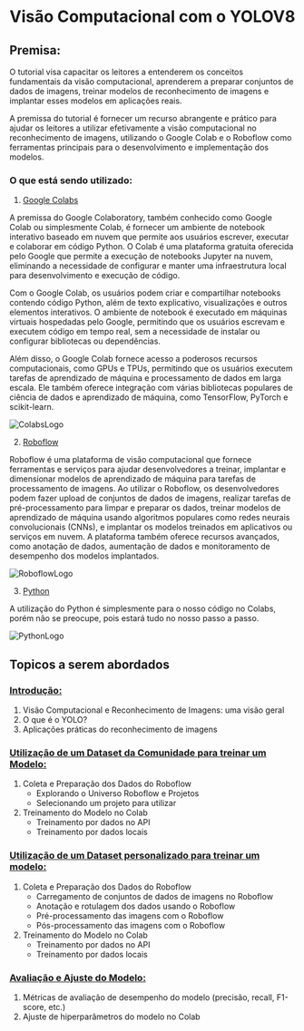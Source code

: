 # Visão Computacional com o YOLOV8

## Premisa:

O tutorial visa capacitar os leitores a entenderem os conceitos fundamentais da visão computacional, aprenderem a preparar conjuntos de dados de imagens, treinar modelos de reconhecimento de imagens e implantar esses modelos em aplicações reais.

A premissa do tutorial é fornecer um recurso abrangente e prático para ajudar os leitores a utilizar efetivamente a visão computacional no reconhecimento de imagens, utilizando o Google Colab e o Roboflow como ferramentas principais para o desenvolvimento e implementação dos modelos.

### O que está sendo utilizado:

1. [Google Colabs](https://colab.research.google.com/)

A premissa do Google Colaboratory, também conhecido como Google Colab ou simplesmente Colab, é fornecer um ambiente de notebook interativo baseado em nuvem que permite aos usuários escrever, executar e colaborar em código Python. O Colab é uma plataforma gratuita oferecida pelo Google que permite a execução de notebooks Jupyter na nuvem, eliminando a necessidade de configurar e manter uma infraestrutura local para desenvolvimento e execução de código.

Com o Google Colab, os usuários podem criar e compartilhar notebooks contendo código Python, além de texto explicativo, visualizações e outros elementos interativos. O ambiente de notebook é executado em máquinas virtuais hospedadas pelo Google, permitindo que os usuários escrevam e executem código em tempo real, sem a necessidade de instalar ou configurar bibliotecas ou dependências.

Além disso, o Google Colab fornece acesso a poderosos recursos computacionais, como GPUs e TPUs, permitindo que os usuários executem tarefas de aprendizado de máquina e processamento de dados em larga escala. Ele também oferece integração com várias bibliotecas populares de ciência de dados e aprendizado de máquina, como TensorFlow, PyTorch e scikit-learn.

![ColabsLogo](https://github.com/Datahuntl/VComputacional/assets/103469153/4d0775da-7d6a-4c09-80ba-c3e63b24555c)  

2. [Roboflow](https://roboflow.com/)

Roboflow é uma plataforma de visão computacional que fornece ferramentas e serviços para ajudar desenvolvedores a treinar, implantar e dimensionar modelos de aprendizado de máquina para tarefas de processamento de imagens. Ao utilizar o Roboflow, os desenvolvedores podem fazer upload de conjuntos de dados de imagens, realizar tarefas de pré-processamento para limpar e preparar os dados, treinar modelos de aprendizado de máquina usando algoritmos populares como redes neurais convolucionais (CNNs), e implantar os modelos treinados em aplicativos ou serviços em nuvem. A plataforma também oferece recursos avançados, como anotação de dados, aumentação de dados e monitoramento de desempenho dos modelos implantados.

![RoboflowLogo](https://github.com/Datahuntl/VComputacional/assets/103469153/12810202-022d-4684-b362-615670efa010)

3. [Python](https://www.python.org/)

A utilização do Python é simplesmente para o nosso código no Colabs, porém não se preocupe, pois estará tudo no nosso passo a passo.

![PythonLogo](https://github.com/Datahuntl/VComputacional/assets/103469153/91e57b34-2662-4bee-ac61-533a72f3f9ae)

## Topicos a serem abordados

### [Introdução:](https://github.com/Datahuntl/VComputacional/blob/main/Introdu%C3%A7%C3%A3o.md)

1. Visão Computacional e Reconhecimento de Imagens: uma visão geral
2. O que é o YOLO?
3. Aplicações práticas do reconhecimento de imagens

### [Utilização de um Dataset da Comunidade para treinar um Modelo:](https://github.com/Datahuntl/VComputacional/edit/main/Roboflow%20Universe.md)
1. Coleta e Preparação dos Dados do Roboflow
    - Explorando o Universo Roboflow e Projetos
    - Selecionando um projeto para utilizar
3. Treinamento do Modelo no Colab
   - Treinamento por dados no API
   - Treinamento por dados locais

### [Utilização de um Dataset personalizado para treinar um modelo:](https://github.com/Datahuntl/VComputacional/blob/main/RoboflowCustom.md)

1. Coleta e Preparação dos Dados do Roboflow
   - Carregamento de conjuntos de dados de imagens no Roboflow
   - Anotação e rotulagem dos dados usando o Roboflow
   - Pré-processamento das imagens com o Roboflow
   - Pós-processamento das imagens com o Roboflow
3. Treinamento do Modelo no Colab
   - Treinamento por dados no API
   - Treinamento por dados locais

### [Avaliação e Ajuste do Modelo:](https://github.com/Datahuntl/VComputacional/blob/main/Avalia%C3%A7%C3%A3o%20e%20Ajuste.md)

1. Métricas de avaliação de desempenho do modelo (precisão, recall, F1-score, etc.)
2. Ajuste de hiperparâmetros do modelo no Colab

